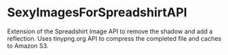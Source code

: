 SexyImagesForSpreadshirtAPI
===========================

Extension of the Spreadshirt Image API to remove the shadow and add a reflection. Uses tinypng.org API to compress the completed file and caches to Amazon S3.